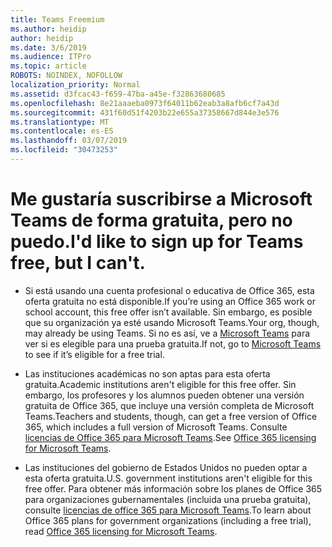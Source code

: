 ```yaml
---
title: Teams Freemium
ms.author: heidip
author: heidip
ms.date: 3/6/2019
ms.audience: ITPro
ms.topic: article
ROBOTS: NOINDEX, NOFOLLOW
localization_priority: Normal
ms.assetid: d3fcac43-f659-47ba-a45e-f32863680685
ms.openlocfilehash: 8e21aaaeba0973f64011b62eab3a8afb6cf7a43d
ms.sourcegitcommit: 431f60d51f4203b22e655a37358667d844e3e576
ms.translationtype: MT
ms.contentlocale: es-ES
ms.lasthandoff: 03/07/2019
ms.locfileid: "30473253"
---
```

# <a name="id-like-to-sign-up-for-teams-free-but-i-cant"></a><span data-ttu-id="a9e17-102">Me gustaría suscribirse a Microsoft Teams de forma gratuita, pero no puedo.</span><span class="sxs-lookup"><span data-stu-id="a9e17-102">I'd like to sign up for Teams free, but I can't.</span></span>

- <span data-ttu-id="a9e17-103">Si está usando una cuenta profesional o educativa de Office 365, esta oferta gratuita no está disponible.</span><span class="sxs-lookup"><span data-stu-id="a9e17-103">If you’re using an Office 365 work or school account, this free offer isn’t available.</span></span> <span data-ttu-id="a9e17-104">Sin embargo, es posible que su organización ya esté usando Microsoft Teams.</span><span class="sxs-lookup"><span data-stu-id="a9e17-104">Your org, though, may already be using Teams.</span></span> <span data-ttu-id="a9e17-105">Si no es así, ve a [Microsoft Teams](https://products.office.com/en-us/microsoft-teams/group-chat-software) para ver si es elegible para una prueba gratuita.</span><span class="sxs-lookup"><span data-stu-id="a9e17-105">If not, go to [Microsoft Teams](https://products.office.com/en-us/microsoft-teams/group-chat-software) to see if it’s eligible for a free trial.</span></span>

- <span data-ttu-id="a9e17-106">Las instituciones académicas no son aptas para esta oferta gratuita.</span><span class="sxs-lookup"><span data-stu-id="a9e17-106">Academic institutions aren't eligible for this free offer.</span></span> <span data-ttu-id="a9e17-107">Sin embargo, los profesores y los alumnos pueden obtener una versión gratuita de Office 365, que incluye una versión completa de Microsoft Teams.</span><span class="sxs-lookup"><span data-stu-id="a9e17-107">Teachers and students, though, can get a free version of Office 365, which includes a full version of Microsoft Teams.</span></span> <span data-ttu-id="a9e17-108">Consulte [licencias de Office 365 para Microsoft Teams](https://docs.microsoft.com/microsoftteams/office-365-licensing).</span><span class="sxs-lookup"><span data-stu-id="a9e17-108">See [Office 365 licensing for Microsoft Teams](https://docs.microsoft.com/microsoftteams/office-365-licensing).</span></span>

- <span data-ttu-id="a9e17-109">Las instituciones del gobierno de Estados Unidos no pueden optar a esta oferta gratuita.</span><span class="sxs-lookup"><span data-stu-id="a9e17-109">U.S. government institutions aren't eligible for this free offer.</span></span> <span data-ttu-id="a9e17-110">Para obtener más información sobre los planes de Office 365 para organizaciones gubernamentales (incluida una prueba gratuita), consulte [licencias de office 365 para Microsoft Teams](https://docs.microsoft.com/microsoftteams/office-365-licensing).</span><span class="sxs-lookup"><span data-stu-id="a9e17-110">To learn about Office 365 plans for government organizations (including a free trial), read [Office 365 licensing for Microsoft Teams](https://docs.microsoft.com/microsoftteams/office-365-licensing).</span></span>


